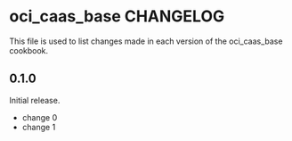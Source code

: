 # oci_caas_base CHANGELOG

This file is used to list changes made in each version of the oci_caas_base cookbook.

## 0.1.0

Initial release.

- change 0
- change 1
